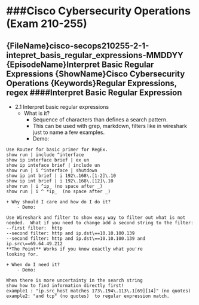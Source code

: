 ###Cisco Cybersecurity Operations (Exam 210-255)
============================================================
{FileName}cisco-secops210255-2-1-intepret_basis_regular_expressions-MMDDYY
{EpisodeName}Interpret Basic Regular Expressions
{ShowName}Cisco Cybersecurity Operations
{Keywords}Regular Expressions, regex
####Interpret Basic Regular Expression
------------------------------------------------------------
* 2.1 Interpret basic regular expressions
	+ What is it?
		- Sequence of characters than defines a search pattern.
		- This can be used with grep, markdown, filters like in
		  wireshark just to name a few examples.
		- Demo:
```
Use Router for basic primer for RegEx.
show run | include ^interface
show ip interface brief | ex un
show ip inteface brief | include un
show run | i ^interface | shutdown
show ip int brief | i 192\.168\.[1-2]\.10
show ip int brief | i 192\.168\.[12]\.10
show run | i ^ip_ (no space after _)
show run | i ^ *ip_  (no space after _)
```
	+ Why should I care and how do I do it?
		- Demo:
``` 
Use Wireshark and filter to show easy way to filter out what is not needed.  What if you need to change add a second string to the filter:
--first filter:  http
--second filter: http and ip.dst\==10.10.100.139
--second filter: http and ip.dst\==10.10.100.139 and ip.src\==69.64.49.212
**The Point** Works if you know exactly what you're 
looking for.
```
	+ When do I need it?
		- Demo:
```
When there is more uncertainty in the search string
show how to find information directly first!
example1 : "ip.src_host matches 173\.194\.113\.1[69][14]" (no quotes)
example2: "and tcp" (no quotes)  to regular expression match.
```
